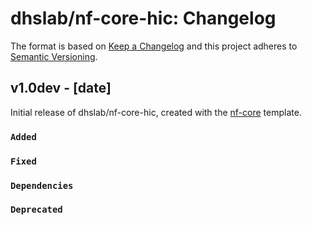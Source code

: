 # dhslab/nf-core-hic: Changelog

The format is based on [Keep a Changelog](https://keepachangelog.com/en/1.0.0/)
and this project adheres to [Semantic Versioning](https://semver.org/spec/v2.0.0.html).

## v1.0dev - [date]

Initial release of dhslab/nf-core-hic, created with the [nf-core](https://nf-co.re/) template.

### `Added`

### `Fixed`

### `Dependencies`

### `Deprecated`
